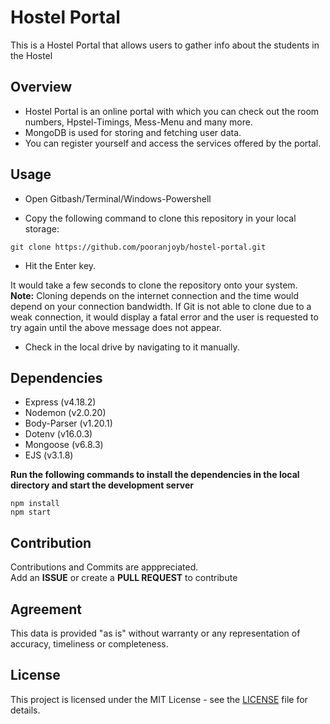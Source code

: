 # Hostel Portal
This is a Hostel Portal that allows users to gather info about the students in the Hostel

## Overview

- Hostel Portal is an online portal with which you can check out the room numbers, Hpstel-Timings, Mess-Menu and many more. 
- MongoDB is used for storing and fetching user data.
- You can register yourself and access the services offered by the portal.

## Usage

- Open Gitbash/Terminal/Windows-Powershell

- Copy the following command to clone this repository in your local storage:
```
git clone https://github.com/pooranjoyb/hostel-portal.git
```
- Hit the Enter key.

It would take a few seconds to clone the repository onto your system.<br>
**Note:** Cloning depends on the internet connection and the time would depend on your connection bandwidth. If Git is not able to clone due to a weak connection, it would display a fatal error and the user is requested to try again until the above message does not appear.

- Check in the local drive by navigating to it manually.


## Dependencies

- Express (v4.18.2)
- Nodemon (v2.0.20)
- Body-Parser (v1.20.1)
- Dotenv (v16.0.3)
- Mongoose (v6.8.3)
- EJS (v3.1.8)

<b>
Run the following commands to install the dependencies in the local directory and start the development server</b>
    
    npm install
    npm start

## Contribution

Contributions and Commits are apppreciated. <br> 
Add an **ISSUE** or create a **PULL REQUEST** to contribute 

## Agreement

This data is provided "as is" without warranty or any representation of accuracy, timeliness or completeness.

## License

This project is licensed under the MIT License - see the [LICENSE](LICENSE) file for details.


